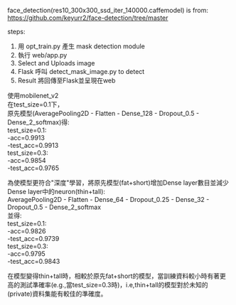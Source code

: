 face_detection(res10_300x300_ssd_iter_140000.caffemodel) is from: https://github.com/keyurr2/face-detection/tree/master

steps:
1. 用 opt_train.py 產生 mask detection module
2. 執行 web/app.py
3. Select and Uploads image 
4. Flask 呼叫 detect_mask_image.py to detect 
5. Result 將回傳至Flask並呈現在web

使用mobilenet_v2  
在test_size=0.1下，  
原先模型(AveragePooling2D - Flatten - Dense_128 - Dropout_0.5 - Dense_2_softmax)得:  
   test_size=0.1:  
       -acc=0.9913  
       -test_acc=0.9913  
   test_size=0.3:  
       -acc=0.9854  
       -test_acc=0.9765  
  
為使模型更符合"深度"學習，將原先模型(fat+short)增加Dense layer數目並減少Dense layer中的neuron(thin+tall):  
   AveragePooling2D - Flatten - Dense_64 - Dropout_0.25 - Dense_32 - Dropout_0.5 - Dense_2_softmax  
並得:  
   test_size=0.1:  
       -acc=0.9826  
       -test_acc=0.9739   
   test_size=0.3:  
       -acc=0.9795  
       -test_acc=0.9843  
  
在模型變得thin+tall時，相較於原先fat+short的模型，當訓練資料較小時有著更高的測試準確率(e.g.,當test_size=0.3時)，i.e,thin+tall的模型對於未知的(private)資料集能有較佳的準確度。
 

